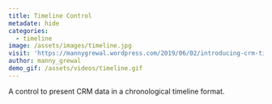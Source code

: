 ```yaml
---
title: Timeline Control
metadate: hide
categories:
  - timeline
image: /assets/images/timeline.jpg
visit: 'https://mannygrewal.wordpress.com/2019/06/02/introducing-crm-timeline-control/'
author: manny_grewal
demo_gif: /assets/videos/timeline.gif
---
```


A control to present CRM data in a chronological timeline format.
